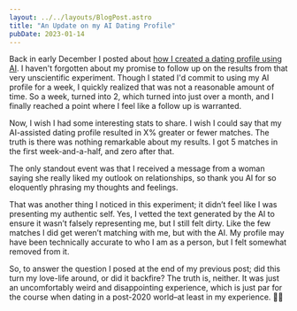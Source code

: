 ```yaml
---
layout: ../../layouts/BlogPost.astro
title: "An Update on my AI Dating Profile"
pubDate: 2023-01-14
---
```


Back in early December I posted about [how I created a dating profile using AI](https://ghall.blog/posts/creating-a-dating-profile-with-ai). I haven't forgotten about my promise to follow up on the results from that very unscientific experiment. Though I stated I'd commit to using my AI profile for a week, I quickly realized that was not a reasonable amount of time. So a week, turned into 2, which turned into just over a month, and I finally reached a point where I feel like a follow up is warranted.

Now, I wish I had some interesting stats to share. I wish I could say that my AI-assisted dating profile resulted in X% greater or fewer matches. The truth is there was nothing remarkable about my results. I got 5 matches in the first week-and-a-half, and zero after that.

The only standout event was that I received a message from a woman saying she really liked my outlook on relationships, so thank you AI for so eloquently phrasing my thoughts and feelings.

That was another thing I noticed in this experiment; it didn’t feel like I was presenting my authentic self. Yes, I vetted the text generated by the AI to ensure it wasn’t falsely representing me, but I still felt dirty. Like the few matches I did get weren’t matching with me, but with the AI. My profile may have been technically accurate to who I am as a person, but I felt somewhat removed from it.

So, to answer the question I posed at the end of my previous post; did this turn my love-life around, or did it backfire? The truth is, neither. It was just an uncomfortably weird and disappointing experience, which is just par for the course when dating in a post-2020 world–at least in my experience. 🤷‍♂️
